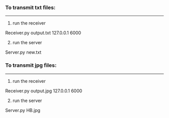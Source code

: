 
### To transmit txt files:

***
1. run the receiver

Receiver.py output.txt 127.0.0.1 6000

2. run the server

Server.py new.txt




### To transmit jpg files:

***
1. run the receiver

Receiver.py output.jpg 127.0.0.1 6000

2. run the server 

Server.py HB.jpg 
